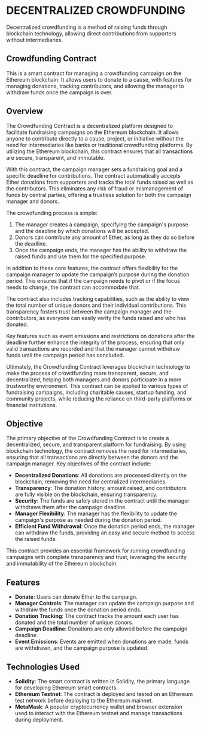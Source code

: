 # DECENTRALIZED CROWDFUNDING

Decentralized crowdfunding is a method of raising funds through blockchain technology, allowing direct contributions from supporters without intermediaries.

## Crowdfunding Contract

This is a smart contract for managing a crowdfunding campaign on the Ethereum blockchain. It allows users to donate to a cause, with features for managing donations, tracking contributors, and allowing the manager to withdraw funds once the campaign is over.

## Overview

The Crowdfunding Contract is a decentralized platform designed to facilitate fundraising campaigns on the Ethereum blockchain. It allows anyone to contribute directly to a cause, project, or initiative without the need for intermediaries like banks or traditional crowdfunding platforms. By utilizing the Ethereum blockchain, this contract ensures that all transactions are secure, transparent, and immutable.

With this contract, the campaign manager sets a fundraising goal and a specific deadline for contributions. The contract automatically accepts Ether donations from supporters and tracks the total funds raised as well as the contributors. This eliminates any risk of fraud or mismanagement of funds by central parties, offering a trustless solution for both the campaign manager and donors.

The crowdfunding process is simple:
1. The manager creates a campaign, specifying the campaign's purpose and the deadline by which donations will be accepted.
2. Donors can contribute any amount of Ether, as long as they do so before the deadline.
3. Once the campaign ends, the manager has the ability to withdraw the raised funds and use them for the specified purpose.

In addition to these core features, the contract offers flexibility for the campaign manager to update the campaign’s purpose during the donation period. This ensures that if the campaign needs to pivot or if the focus needs to change, the contract can accommodate that.

The contract also includes tracking capabilities, such as the ability to view the total number of unique donors and their individual contributions. This transparency fosters trust between the campaign manager and the contributors, as everyone can easily verify the funds raised and who has donated.

Key features such as event emissions and restrictions on donations after the deadline further enhance the integrity of the process, ensuring that only valid transactions are recorded and that the manager cannot withdraw funds until the campaign period has concluded.

Ultimately, the Crowdfunding Contract leverages blockchain technology to make the process of crowdfunding more transparent, secure, and decentralized, helping both managers and donors participate in a more trustworthy environment. This contract can be applied to various types of fundraising campaigns, including charitable causes, startup funding, and community projects, while reducing the reliance on third-party platforms or financial institutions.

## Objective

The primary objective of the Crowdfunding Contract is to create a decentralized, secure, and transparent platform for fundraising. By using blockchain technology, the contract removes the need for intermediaries, ensuring that all transactions are directly between the donors and the campaign manager. Key objectives of the contract include:

- **Decentralized Donations**: All donations are processed directly on the blockchain, removing the need for centralized intermediaries.
- **Transparency**: The donation history, amount raised, and contributors are fully visible on the blockchain, ensuring transparency.
- **Security**: The funds are safely stored in the contract until the manager withdraws them after the campaign deadline.
- **Manager Flexibility**: The manager has the flexibility to update the campaign's purpose as needed during the donation period.
- **Efficient Fund Withdrawal**: Once the donation period ends, the manager can withdraw the funds, providing an easy and secure method to access the raised funds.

This contract provides an essential framework for running crowdfunding campaigns with complete transparency and trust, leveraging the security and immutability of the Ethereum blockchain.

## Features

- **Donate**: Users can donate Ether to the campaign.
- **Manager Controls**: The manager can update the campaign purpose and withdraw the funds once the donation period ends.
- **Donation Tracking**: The contract tracks the amount each user has donated and the total number of unique donors.
- **Campaign Deadline**: Donations are only allowed before the campaign deadline.
- **Event Emissions**: Events are emitted when donations are made, funds are withdrawn, and the campaign purpose is updated.

## Technologies Used

- **Solidity**: The smart contract is written in Solidity, the primary language for developing Ethereum smart contracts.
- **Ethereum Testnet**: The contract is deployed and tested on an Ethereum test network before deploying to the Ethereum mainnet.
- **MetaMask**: A popular cryptocurrency wallet and browser extension used to interact with the Ethereum testnet and manage transactions during deployment.
